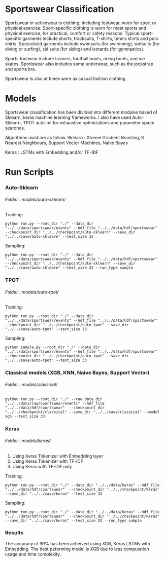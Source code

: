 # Sportswear Classification

Sportswear or activewear is clothing, including footwear, worn for sport or physical exercise. Sport-specific clothing is worn for most sports and physical exercise, for practical, comfort or safety reasons.
Typical sport-specific garments include shorts, tracksuits, T-shirts, tennis shirts and polo shirts.
Specialized garments include swimsuits (for swimming), wetsuits (for diving or surfing), ski suits (for skiing) and leotards (for gymnastics).

Sports footwear include trainers, football boots, riding boots, and ice skates. Sportswear also includes some underwear, such as the jockstrap and sports bra.

Sportswear is also at times worn as casual fashion clothing.

# Models

Sportswear classification has been divided into different modules based of Sklearn, keras machine learning frameworks. I also have used Auto-Sklearn, TPOT auto-ml for exhaustive optimizations and parameter space searches.

Algorithms used are as follow.
Sklearn : Xtreme Gradient Boosting, K Nearest Neighbours, Support Vector Machines, Naive Bayes

Keras : LSTMs with Embedding and/or TF-IDF 

# Run Scripts


### Auto-Sklearn

###### Folder : models/auto-sklearn/

Training:

`python run.py --root_dir "./" --data_dir "../../data/sportswear/events" --hdf_file "../../data/hdf/sportswear" 
--checkpoint_dir "../../checkpoint/auto-sklearn" --save_dir "../../save/auto-sklearn" --test_size 33`

Sampling:

`python run.py --root_dir "./" --data_dir "../../data/sportswear/events" --hdf_file "../../data/hdf/sportswear" 
--checkpoint_dir "../../checkpoint/auto-sklearn" --save_dir "../../save/auto-sklearn" --test_size 33 --run_type sample`

### TPOT

###### Folder : models/auto-tpot/

Training:

`python run.py --root_dir "./" --data_dir "../../data/sportswear/events" --hdf_file "../../data/hdf/sportswear" 
--checkpoint_dir "../../checkpoint/auto-tpot" --save_dir "../../save/auto-tpot" --test_size 33`

Sampling:

`python sample.py --root_dir "./" --data_dir "../../data/sportswear/events" --hdf_file "../../data/hdf/sportswear" 
--checkpoint_dir "../../checkpoint/auto-tpot" --save_dir "../../save/auto-tpot" --test_size 33`

### Classical models (XGB, KNN, Naive Bayes, Support Vector)

###### Folder : models/classical/

`python run.py --root_dir "./" --raw_data_dir "../../data/raw/sportswear/events" --hdf_file "../../data/hdf/sportswear" 
--checkpoint_dir "../../checkpoint/classical" --save_dir "../../save/classical" --model xgb --test_size 33`


### Keras

###### Folder : models/keras/

1. Using Keras Tokenizer with Embedding layer
2. Using Keras Tokenizer with TF-IDF 
3. Using Keras with TF-IDF only

Training:

`python run.py --root_dir "./" --data_dir "../../data/keras" --hdf_file "../../data/hdf/sportswear" 
--checkpoint_dir "../../checkpoint/keras" --save_dir "../../save/keras" --test_size 33 `

Sampling:

`python run.py --root_dir "./" --data_dir "../../data/keras" --hdf_file "../../data/hdf/sportswear" 
--checkpoint_dir "../../checkpoint/keras" --save_dir "../../save/keras" --test_size 33 --run_type sample`

### Results

The accuracy of 99% has been acheived using XGB, Keras LSTMs with Embedding. The best peforming model is XGB due to less computation usage and time complexity.

